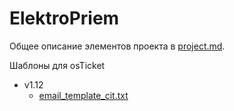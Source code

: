 # ElektroPriem

Общее описание элементов проекта в [project.md](/project.md).

Шаблоны для osTicket
- v1.12
    - [email_template_cit.txt](/osTicket/v1.12/email_template_cit.txt)
